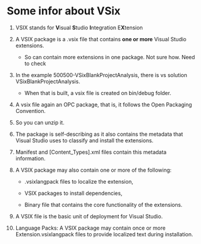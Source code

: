 
# Some infor about VSix 

1. VSIX stands for **V**isual **S**tudio **I**ntegration E**X**tension

2. A VSIX package is a .vsix file that contains **one or more** Visual Studio extensions. 
    - So can contain more extensions in one package. Not sure how. Need to check

3. In the example 500500-VSixBlankProjectAnalysis, there is vs solution VSixBlankProjectAnalysis.
   - When that is built, a vsix file is created on bin/debug folder. 

4. A vsix file again an OPC package, that is, it follows the Open Packaging Convention.

5. So you can unzip it. 

6. The package is self-describing as it also contains the metadata that Visual Studio uses to
classify and install the extensions. 

7. Manifest and [Content_Types].xml files contain this metadata information. 

8. A VSIX package may also contain one or more of the following:

    - .vsixlangpack files to localize the extension,

    - VSIX packages to install dependencies,

    - Binary file that contains the core functionality of the extensions.

9. A VSIX file is the basic unit of deployment for Visual Studio.

10. Language Packs: A VSIX package may contain once or more Extension.vsixlangpack files to provide
localized text during installation.

